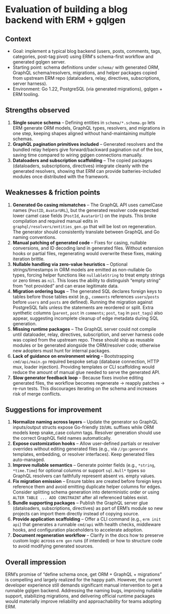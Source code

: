 # Evaluation of building a blog backend with ERM + gqlgen

## Context
- Goal: implement a typical blog backend (users, posts, comments, tags, categories, post-tag pivot) using ERM's schema-first workflow and generated gqlgen server.
- Starting point: schema definitions under `schema/` with generated ORM, GraphQL schema/resolvers, migrations, and helper packages copied from upstream ERM repo (dataloaders, relay, directives, subscriptions, server harness).
- Environment: Go 1.22, PostgreSQL (via generated migrations), gqlgen + ERM tooling.

## Strengths observed
1. **Single source schema** – Defining entities in `schema/*.schema.go` lets ERM generate ORM models, GraphQL types, resolvers, and migrations in one step, keeping shapes aligned without hand-maintaining multiple schemas.
2. **GraphQL pagination primitives included** – Generated resolvers and the bundled relay helpers give forward/backward pagination out of the box, saving time compared to wiring gqlgen connections manually.
3. **Dataloaders and subscription scaffolding** – The copied packages (dataloaders, subscriptions, directives) integrate cleanly with the generated resolvers, showing that ERM can provide batteries-included modules once distributed with the framework.

## Weaknesses & friction points
1. **Generated Go casing mismatches** – The GraphQL API uses camelCase names (`PostID`, `AvatarURL`), but the generated resolver code expected lower camel case fields (`PostId`, `AvatarUrl`) on the inputs. This broke compilation and required manual edits in `graphql/resolvers/entities_gen.go` that will be lost on regeneration. The generator should consistently translate between GraphQL and Go naming conventions.
2. **Manual patching of generated code** – Fixes for casing, nullable conversions, and ID decoding land in generated files. Without extension hooks or partial files, regenerating would overwrite these fixes, making iteration brittle.
3. **Nullable handling via zero-value heuristics** – Optional strings/timestamps in ORM models are emitted as non-nullable Go types, forcing helper functions like `nullableString` to treat empty strings or zero times as `nil`. This loses the ability to distinguish “empty string” from “not provided” and can erase legitimate data.
4. **Migration ordering bugs** – The generated SQL declares foreign keys to tables before those tables exist (e.g., `comments` references `users`/`posts` before `users` and `posts` are defined). Running the migration against PostgreSQL fails unless the statements are reordered or split. Extra synthetic columns (`parent`, `post` in `comments`; `post`, `tag` in `post_tags`) also appear, suggesting incomplete cleanup of edge metadata during SQL generation.
5. **Missing runtime packages** – The GraphQL server could not compile until dataloader, relay, directives, subscription, and server harness code was copied from the upstream repo. These should ship as reusable modules or be generated alongside the ORM/resolver code; otherwise new adopters must hunt for internal packages.
6. **Lack of guidance on environment wiring** – Bootstrapping `cmd/api/main.go` required bespoke setup (database connection, HTTP mux, loader injection). Providing templates or CLI scaffolding would reduce the amount of manual glue needed to serve the generated API.
7. **Slow generator feedback loop** – Because fixes involve editing generated files, the workflow becomes regenerate → reapply patches → re-run tests. This discourages iterating on the schema and increases risk of merge conflicts.

## Suggestions for improvement
1. **Normalize naming across layers** – Update the generator so GraphQL inputs/output structs expose Go-friendly `ID`/`URL` suffixes while ORM models keep snake_case column tags. Resolver generation should use the correct GraphQL field names automatically.
2. **Expose customization hooks** – Allow user-defined partials or resolver overrides without editing generated files (e.g., via `//go:generate` templates, embedding, or resolver interfaces). Keep generated files auto-managed.
3. **Improve nullable semantics** – Generate pointer fields (e.g., `*string`, `*time.Time`) for optional columns or support `sql.Null*` types so GraphQL resolvers can faithfully represent absent vs. empty values.
4. **Fix migration emission** – Ensure tables are created before foreign keys reference them and avoid emitting duplicate helper columns for edges. Consider splitting schema generation into deterministic order or using `ALTER TABLE ... ADD CONSTRAINT` after all referenced tables exist.
5. **Bundle supporting packages** – Publish the GraphQL server glue (dataloaders, subscriptions, directives) as part of ERM’s module so new projects can import them directly instead of copying source.
6. **Provide application scaffolding** – Offer a CLI command (e.g., `erm init api`) that generates a runnable `cmd/api` with health checks, middleware hooks, and configuration placeholders to accelerate adoption.
7. **Document regeneration workflow** – Clarify in the docs how to preserve custom logic across `erm gen` runs (if intended) or how to structure code to avoid modifying generated sources.

## Overall impression
ERM’s promise of “define schema once, get ORM + GraphQL + migrations” is compelling and largely realized for the happy path. However, the current developer experience still demands significant manual intervention to get a runnable gqlgen backend. Addressing the naming bugs, improving nullable support, stabilizing migrations, and delivering official runtime packages would materially improve reliability and approachability for teams adopting ERM.
